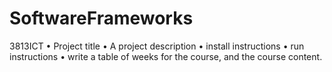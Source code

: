 # SoftwareFrameworks
3813ICT
• Project title
• A project description
• install instructions
• run instructions
• write a table of weeks for the course, and the course content.
